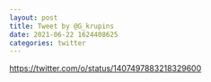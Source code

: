 ```yaml
--- 
layout: post 
title: Tweet by @G_krupins 
date: 2021-06-22 1624408625 
categories: twitter 
--- 
```

https://twitter.com/o/status/1407497883218329600
